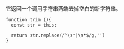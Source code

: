 它返回一个调用字符串两端去掉空白的新字符串。

```
function trim (){
  const str = this;

  return str.replace(/^\s*|\s*$/g,'')
}
```